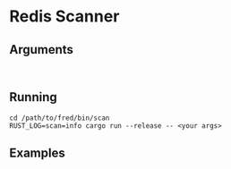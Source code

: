 Redis Scanner
=============



## Arguments

```


```

## Running

```
cd /path/to/fred/bin/scan
RUST_LOG=scan=info cargo run --release -- <your args>
```

## Examples